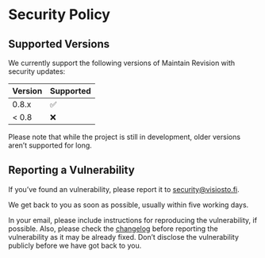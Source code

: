 # Security Policy

## Supported Versions

We currently support the following versions of Maintain Revision with security updates:

| Version | Supported          |
| ------- | ------------------ |
| 0.8.x   | :white_check_mark: |
| < 0.8   | :x:                |

Please note that while the project is still in development, older versions aren’t supported for long.

## Reporting a Vulnerability

If you’ve found an vulnerability, please report it to security@visiosto.fi.

We get back to you as soon as possible, usually within five working days.

In your email, please include instructions for reproducing the vulnerability, if possible. Also, please check the [changelog](https://github.com/anttikivi/maintain-revision/blob/develop/CHANGELOG.md) before reporting the vulnerability as it may be already fixed. Don’t disclose the vulnerability publicly before we have got back to you.
